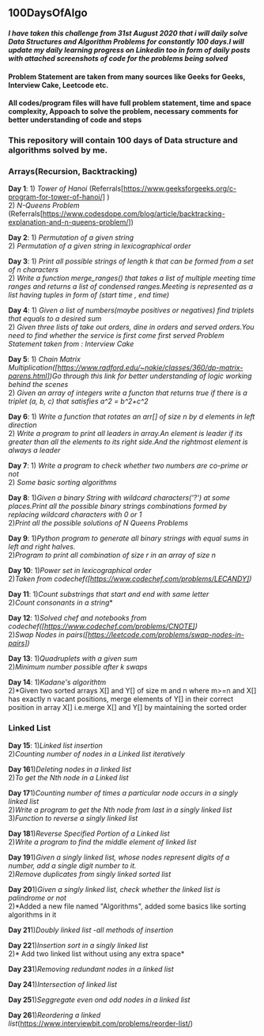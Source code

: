 ## 100DaysOfAlgo
#### *I have taken this challenge from 31st August 2020 that i will daily solve Data Structures and Algorithm Problems for constantly 100 days.I will update my daily learning progress on Linkedin too in form of daily posts with attached screenshots of code for the problems being solved*<br>
#### Problem Statement are taken from many sources like Geeks for Geeks, Interview Cake, Leetcode etc.<br>
#### All codes/program files will have full problem statement, time and space complexity, Appoach to solve the problem, necessary comments for better understanding of code and steps

###  This repository will contain 100 days of Data structure and algorithms solved by me.
### Arrays(Recursion, Backtracking)
**Day 1**: 1) *Tower of Hanoi*   (Referrals[https://www.geeksforgeeks.org/c-program-for-tower-of-hanoi/] )<br>
           2)  *N-Queens Problem* (Referrals[https://www.codesdope.com/blog/article/backtracking-explanation-and-n-queens-problem/])
<br>

**Day 2**: 1) *Permutation of a given string*<br>
           2) *Permutation of a given string in lexicographical order*
 <br>

**Day 3**: 1) *Print all possible strings of length k that can be formed from a set of n characters*<br>
           2) *Write a function merge_ranges() that takes a list of multiple meeting time ranges and returns a list of condensed ranges.Meeting is represented as a list having tuples in form of (start time , end time)*<br>

**Day 4**: 1) *Given a list of numbers(maybe positives or negatives) find triplets that equals to a desired sum* <br>
           2) *Given three lists of take out orders, dine in orders and served orders.You need to find whether the service is first come first served
            Problem Statement taken from : Interview Cake*
<br>

**Day 5**: 1) *Chain Matrix Multiplication([https://www.radford.edu/~nokie/classes/360/dp-matrix-parens.html])Go through this link for better understanding of logic working behind the scenes<br>*
2) *Given an array of integers write a functon that returns true if there is a triplet (a, b, c) that satisfies a^2 = b^2+c^2*
<br>

**Day 6**: 1) *Write a function that rotates an arr[] of size n by d elements in left direction*<br>
2) *Write a program to print all leaders in array.An element is leader if its greater than all the elements to its right side.And the rightmost element is always a leader*
<br>

**Day 7**: 1) *Write a program to check whether two numbers are co-prime or not* <br>
2) *Some basic sorting algorithms*
<br>

**Day 8**:  1)*Given a binary String with wildcard characters('?') at some places.Print all the possible binary strings combinations formed by replacing wildcard characters with 0 or 1*<br>
2)*Print all the possible solutions of N Queens Problems*
<br>

**Day 9**:  1)*Python program to generate all binary strings with equal sums in left and right halves.*<br>
2)*Program to print all combination of size r in an array of size n*
<br>

**Day 10**: 1)*Power set in lexicographical order*<br>
2)*Taken from codechef([https://www.codechef.com/problems/LECANDY])*
<br>

**Day 11**: 1)*Count substrings that start and end with same letter*<br>
2)*Count consonants in a string**
<br>

**Day 12**:  1)*Solved chef and notebooks from codechef([https://www.codechef.com/problems/CNOTE])*<br>
2)*Swap Nodes in pairs([https://leetcode.com/problems/swap-nodes-in-pairs])*
<br>

**Day 13**:  1)*Quadruplets with a given sum*<br>
2)*Minimum number possible after k swaps*
<br>

**Day 14**:  1)*Kadane's algorithtm*<br>
2)*Given two sorted arrays X[] and Y[] of size m and n where m>=n and X[] has exactly n vacant positions, merge elements of Y[] in their correct position in array X[] i.e.merge
X[] and Y[] by maintaining the sorted order
<br>

### Linked List
**Day 15**: 1)*Linked list insertion*<br>
2)*Counting number of nodes in a Linked list iteratively*
<br>

**Day 16**1)*Deleting nodes in a linked list*<br>
2)*To get the Nth node in a Linked list*
<br>

**Day 17**1)*Counting number of times a particular node occurs in a singly linked list*<br>
2)*Write a program to get the Nth node from last in a singly linked list*<br>
3)*Function to reverse a singly linked list*
<br>

**Day 18**1)*Reverse Specified Portion of a Linked list*<br>
2)*Write a program to find the middle element of linked list*
<br>

**Day 19**1)*Given a singly linked list, whose nodes represent digits of a number, add a single digit number to it.*<br>
2)*Remove duplicates from singly linked sorted list*
<br>

**Day 20**1)*Given a singly linked list, check whether the linked list is palindrome or not*<br>
2)*Added a new file named "Algorithms", added some basics like sorting algorithms in it
<br>

**Day 21**1)*Doubly linked list -all methods of insertion*
<br>

**Day 22**1)*Insertion sort in a singly linked list*<br>
2)* Add two linked list without using any extra space*
<br>

**Day 23**1)*Removing redundant nodes in a linked list*
<br>

**Day 24**1)*Intersection of linked list*
<br>

**Day 25**1)*Seggregate even ond odd nodes in a linked list*
<br>

**Day 26**1)*Reordering a linked list*(https://www.interviewbit.com/problems/reorder-list/)
